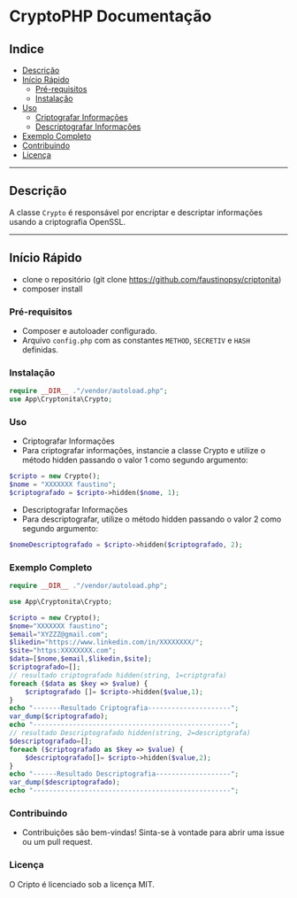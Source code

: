 # CryptoPHP Documentação

## Indice
- [Descrição](#descrição)
- [Início Rápido](#início-rápido)
  - [Pré-requisitos](#pré-requisitos)
  - [Instalação](#instalação)
- [Uso](#uso)
  - [Criptografar Informações](#criptografar-informações)
  - [Descriptografar Informações](#descriptografar-informações)
- [Exemplo Completo](#exemplo-completo)
- [Contribuindo](#contribuindo)
- [Licença](#licença)

---

## Descrição
A classe `Crypto` é responsável por encriptar e descriptar informações usando a criptografia OpenSSL.

---

## Início Rápido
- clone o repositório (git clone https://github.com/faustinopsy/criptonita)
- composer install

### Pré-requisitos
- Composer e autoloader configurado.
- Arquivo `config.php` com as constantes `METHOD`, `SECRETIV` e `HASH` definidas.

### Instalação
```php
require __DIR__ ."/vendor/autoload.php";
use App\Cryptonita\Crypto;
```
### Uso
- Criptografar Informações
- Para criptografar informações, instancie a classe Crypto e utilize o método hidden passando o valor 1 como segundo argumento:
```php
$cripto = new Crypto();
$nome = "XXXXXXX faustino";
$criptografado = $cripto->hidden($nome, 1);
```
- Descriptografar Informações
- Para descriptografar, utilize o método hidden passando o valor 2 como segundo argumento:
```php
$nomeDescriptografado = $cripto->hidden($criptografado, 2);
```
### Exemplo Completo
```php
require __DIR__ ."/vendor/autoload.php";

use App\Cryptonita\Crypto;

$cripto = new Crypto();
$nome="XXXXXXX faustino";
$email="XYZZZ@gmail.com";
$likedin="https://www.linkedin.com/in/XXXXXXXX/";
$site="https:XXXXXXXX.com";
$data=[$nome,$email,$likedin,$site];
$criptografado=[];
// resultado criptografado hidden(string, 1=criptgrafa)
foreach ($data as $key => $value) {
    $criptografado []= $cripto->hidden($value,1);
}
echo "-------Resultado Criptografia---------------------";
var_dump($criptografado);
echo "--------------------------------------------------";
// resultado Descriptografado hidden(string, 2=descriptgrafa)
$descriptografado=[];
foreach ($criptografado as $key => $value) {
    $descriptografado[]= $cripto->hidden($value,2);
}
echo "------Resultado Descriptografia-------------------";
var_dump($descriptografado);
echo "--------------------------------------------------";
```
### Contribuindo
- Contribuições são bem-vindas! Sinta-se à vontade para abrir uma issue ou um pull request.

### Licença
O Cripto é licenciado sob a licença MIT. 
